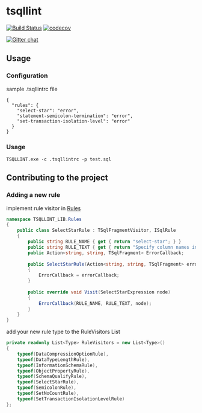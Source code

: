 # tsqllint

[![Build Status](https://ci.appveyor.com/api/projects/status/github/tsqllint/tsqllint?svg=true&branch=master)](https://ci.appveyor.com/project/nathan-boyd/tsqllint)
[![codecov](https://codecov.io/gh/tsqllint/tsqllint/branch/master/graph/badge.svg)](https://codecov.io/gh/tsqllint/tsqllint)

<!--
[![Code Climate](https://codeclimate.com/github/codeclimate/codeclimate/badges/gpa.svg)](https://codeclimate.com/github/tsqllint/tsqllint) 
-->

[![Gitter chat](https://badges.gitter.im/gitterHQ/gitter.png)](https://gitter.im/TSQLLint/Lobby)

## Usage 
### Configuration

sample .tsqllintrc file

```
{
  "rules": {
    "select-star": "error",
    "statement-semicolon-termination": "error",
    "set-transaction-isolation-level": "error"
  }
}
```

### Usage
```
TSQLLINT.exe -c .tsqllintrc -p test.sql
```

## Contributing to the project
### Adding a new rule


implement rule visitor in [Rules](./TSQLLINT_LIB/Rules)

```csharp
namespace TSQLLINT_LIB.Rules 
{
    public class SelectStarRule : TSqlFragmentVisitor, ISqlRule
    {
        public string RULE_NAME { get { return "select-star"; } }
        public string RULE_TEXT { get { return "Specify column names in SELECT"; } }
        public Action<string, string, TSqlFragment> ErrorCallback;
    
        public SelectStarRule(Action<string, string, TSqlFragment> errorCallback)
        {
            ErrorCallback = errorCallback;
        }
    
        public override void Visit(SelectStarExpression node)
        {
            ErrorCallback(RULE_NAME, RULE_TEXT, node);
        }
    }
}
```

add your new rule type to the RuleVisitors List

```csharp
private readonly List<Type> RuleVisitors = new List<Type>()
{
    typeof(DataCompressionOptionRule),
    typeof(DataTypeLengthRule),
    typeof(InformationSchemaRule),
    typeof(ObjectPropertyRule),
    typeof(SchemaQualifyRule),
    typeof(SelectStarRule),
    typeof(SemicolonRule),
    typeof(SetNoCountRule),
    typeof(SetTransactionIsolationLevelRule)
};
```